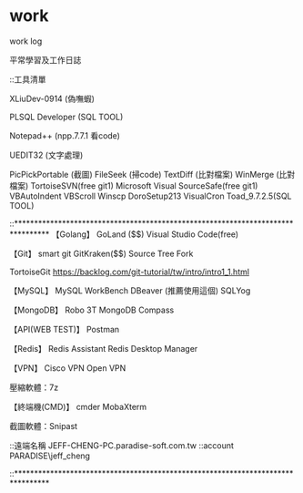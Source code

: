 # work
work log

平常學習及工作日誌

::工具清單

XLiuDev-0914 (偽嘸蝦)

PLSQL Developer (SQL TOOL)

Notepad++ (npp.7.7.1 看code)

UEDIT32 (文字處理)

PicPickPortable (截圖)
FileSeek (掃code)
TextDiff (比對檔案)
WinMerge (比對檔案)
TortoiseSVN(free git1)
Microsoft Visual SourceSafe(free git1)
VBAutoIndent
VBScroll
Winscp
DoroSetup213
VisualCron
Toad_9.7.2.5(SQL TOOL)

::********************************************************************************
【Golang】
GoLand ($$)
Visual Studio Code(free)

【Git】
smart git
GitKraken($$)
Source Tree
Fork

TortoiseGit
https://backlog.com/git-tutorial/tw/intro/intro1_1.html

【MySQL】
MySQL WorkBench
DBeaver (推薦使用這個)
SQLYog

【MongoDB】
Robo 3T
MongoDB Compass

【API(WEB TEST)】
Postman

【Redis】
Redis Assistant
Redis Desktop Manager

【VPN】
Cisco VPN
Open VPN

壓縮軟體：7z

【終端機(CMD)】
cmder
MobaXterm

截圖軟體：Snipast

::遠端名稱
JEFF-CHENG-PC.paradise-soft.com.tw
::account
PARADISE\jeff_cheng

::********************************************************************************
 
